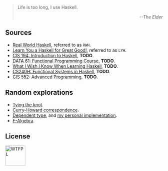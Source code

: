 > Life is too long, I use Haskell.
> <p align="right">
>   <i>--The Elder</i>
> </p>


Sources
---------------
- [Real World Haskell](http://book.realworldhaskell.org/read),
  referred to as `RWH`.
- [Learn You a Haskell for Great Good!](http://learnyouahaskell.com/chapters),
  referred to as `LYH`.
- [CIS 194: Introduction to Haskell](http://www.seas.upenn.edu/~cis194),
  **TODO**.
- [DATA 61: Functional Programming Course](https://github.com/data61/fp-course),
  **TODO**.
- [What I Wish I Know When Learning Haskell](http://dev.stephendiehl.com/hask),
  **TODO**.
- [CS240H: Functional Systems in Haskell](http://www.scs.stanford.edu/16wi-cs240h),
  **TODO**.
- [CIS 552: Advanced Programming](http://www.cis.upenn.edu/~cis552),
  **TODO**.


Random explorations
-----------------------
- [Tying the knot](tying_the_knot.hs).
- [Curry-Howard correspondence](chi.hs).
- [Dependent type](dp.hs), and [my personal implementation](mydp.hs).
- [F-Algebra](f-algebra.hs).


License
-----------------
<a href="http://www.wtfpl.net">
  <img src="http://www.wtfpl.net/wp-content/uploads/2012/12/wtfpl.svg"
       width="64"
       alt="WTFPL">
  </img>
</a>
